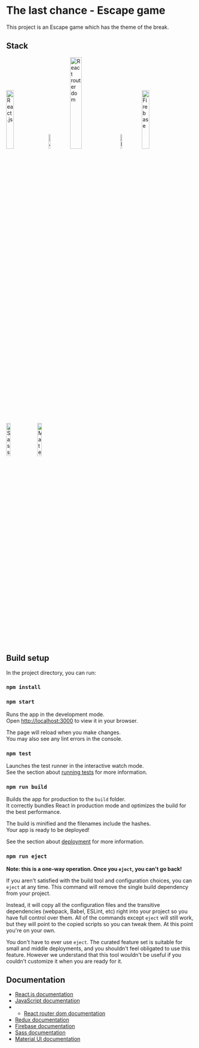 # The last chance - Escape game 

This project is an Escape game which has the theme of the break. 

## Stack
<div>
  <img src="https://upload.wikimedia.org/wikipedia/commons/thumb/a/a7/React-icon.svg/1280px-React-icon.svg.png" width="20%" alt="React.js"> &nbsp;
  <img src="https://www.startpage.com/av/proxy-image?piurl=https%3A%2F%2Fblog.savoirfairelinux.com%2Fen-ca%2Fwp-content%2Fuploads%2Fsites%2F2%2F2017%2F12%2Fjavascript.png&sp=1643743242T802fe1a53de4ed2492be0e2549655746c6a2dddc444550223f36f55b2f3aed9b" width="10%" alt="JavaScript">&nbsp;
  <img src="https://media.vlpt.us/images/smart5265988/post/be8f062c-71f1-4d86-874d-8e15a13346e5/image.png" width="25%" alt="React router dom">&nbsp;
  <img src="https://www.startpage.com/av/proxy-image?piurl=https%3A%2F%2Fseeklogo.com%2Fimages%2FR%2Fredux-logo-9CA6836C12-seeklogo.com.png&sp=1643743058T14b4541a0c3c40d318e3d779d5bd6b43c9092e7077bfd2d99073349c20165536" width="10%" alt="Redux">&nbsp;
  <img src="https://www.startpage.com/av/proxy-image?piurl=https%3A%2F%2Favatars.githubusercontent.com%2Fu%2F1335026%3Fs%3D280%26v%3D4&sp=1643743094T161d2a79594b1f0ce6b6383fbb8a4938161f6ec0d303459e9ec1451af0a7875c" width="20%" alt="Firebase">&nbsp;
  <img src="https://upload.wikimedia.org/wikipedia/commons/thumb/9/96/Sass_Logo_Color.svg/1200px-Sass_Logo_Color.svg.png" width="15%" alt="Sass">&nbsp;
  <img src="https://www.startpage.com/av/proxy-image?piurl=https%3A%2F%2Fmui.com%2Fstatic%2Flogo.png&sp=1643743151T12faa588c3bb7a616efc3b83f48814e314743be4f2e2b4cd68afeab75ba7492e" width="15%" alt="Material UI">&nbsp;
</div>

## Build setup 

In the project directory, you can run:

### `npm install`

### `npm start`

Runs the app in the development mode.\
Open [http://localhost:3000](http://localhost:3000) to view it in your browser.

The page will reload when you make changes.\
You may also see any lint errors in the console.

### `npm test`

Launches the test runner in the interactive watch mode.\
See the section about [running tests](https://facebook.github.io/create-react-app/docs/running-tests) for more information.

### `npm run build`

Builds the app for production to the `build` folder.\
It correctly bundles React in production mode and optimizes the build for the best performance.

The build is minified and the filenames include the hashes.\
Your app is ready to be deployed!

See the section about [deployment](https://facebook.github.io/create-react-app/docs/deployment) for more information.

### `npm run eject`

**Note: this is a one-way operation. Once you `eject`, you can't go back!**

If you aren't satisfied with the build tool and configuration choices, you can `eject` at any time. This command will remove the single build dependency from your project.

Instead, it will copy all the configuration files and the transitive dependencies (webpack, Babel, ESLint, etc) right into your project so you have full control over them. All of the commands except `eject` will still work, but they will point to the copied scripts so you can tweak them. At this point you're on your own.

You don't have to ever use `eject`. The curated feature set is suitable for small and middle deployments, and you shouldn't feel obligated to use this feature. However we understand that this tool wouldn't be useful if you couldn't customize it when you are ready for it.

## Documentation 
- [ React.js documentation](https://en.reactjs.org/)
- [ JavaScript documentation](https://devdocs.io/javascript/)
- - [ React router dom documentation](https://v5.reactrouter.com/)
- [ Redux documentation](https://redux.js.org/)
- [ Firebase documentation](https://firebase.google.com/docs)
- [ Sass documentation](https://sass-lang.com/)
- [ Material UI documentation](https://v4.mui.com/)
